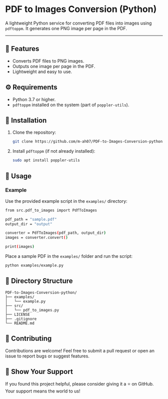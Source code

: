# PDF to Images Conversion (Python)

A lightweight Python service for converting PDF files into images using `pdftoppm`. It generates one PNG image per page in the PDF.

---

## 🚀 Features

- Converts PDF files to PNG images.
- Outputs one image per page in the PDF.
- Lightweight and easy to use.

## ⚙️ Requirements

- Python 3.7 or higher.
- `pdftoppm` installed on the system (part of `poppler-utils`).

## 🔧 Installation

1. Clone the repository:

    ```bash
    git clone https://github.com/m-ah07/PDF-to-Images-Conversion-python.git
    ```

2. Install `pdftoppm` (if not already installed):

    ```bash
    sudo apt install poppler-utils
    ```

## 📖 Usage

### Example

Use the provided example script in the `examples/` directory:

```bash
from src.pdf_to_images import PdfToImages

pdf_path = "sample.pdf"
output_dir = "output"

converter = PdfToImages(pdf_path, output_dir)
images = converter.convert()

print(images)
```

Place a sample PDF in the `examples/` folder and run the script:

```bash
python examples/example.py
```

## 📂 Directory Structure
```plaintext
PDF-to-Images-Conversion-python/
├── examples/
│   └── example.py
├── src/
│   └── pdf_to_images.py
├── LICENSE
├── .gitignore
└── README.md
```

## 🤝 Contributing

Contributions are welcome! Feel free to submit a pull request or open an issue to report bugs or suggest features.

## 🌟 Show Your Support

If you found this project helpful, please consider giving it a ⭐ on GitHub. Your support means the world to us!
